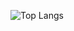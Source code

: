 ![Top Langs](https://github-readme-stats.vercel.app/api/top-langs/?username=kierancrossley&theme=ayu-mirage&layout=donut&hide=batchfile,procfile,ShaderLab,HLSL)
